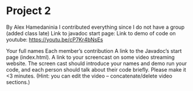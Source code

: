 # Project 2
By Alex Hamedaninia
I contributed everything since I do not have a group (added class late)
Link to javadoc start page: 
Link to demo of code on youtube: https://youtu.be/cP7Kr4bNsEs

Your full names
Each member’s contribution
A link to the Javadoc’s start page (index.html).
A link to your screencast on some video streaming website. The screen cast should introduce your names and demo run your code, and each person should talk about their code briefly. Please make it <3 minutes. (Hint: you can edit the video – concatenate/delete video sections.)
